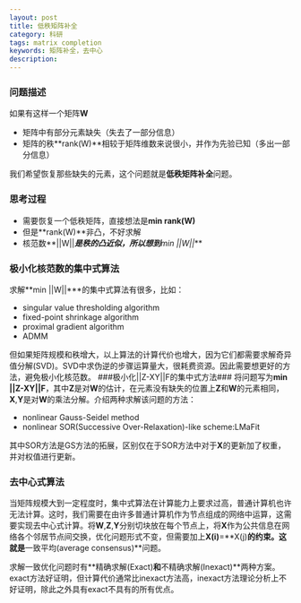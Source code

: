 ```yaml
---
layout: post
title: 低秩矩阵补全
category: 科研
tags: matrix completion
keywords: 矩阵补全，去中心
description: 
---
```




### 问题描述 ###

如果有这样一个矩阵**W**
- 矩阵中有部分元素缺失（失去了一部分信息）
- 矩阵的秩**rank(W)**相较于矩阵维数来说很小，并作为先验已知（多出一部分信息）

我们希望恢复那些缺失的元素，这个问题就是**低秩矩阵补全**问题。
### 思考过程 ###
- 需要恢复一个低秩矩阵，直接想法是**min rank(W)**
- 但是**rank(W)**非凸，不好求解
- 核范数**||W||***是秩的凸近似，所以想到**min ||W||***



### 极小化核范数的集中式算法 ###
求解**min ||W||***的集中式算法有很多，比如：
- singular value thresholding algorithm
- fixed-point shrinkage algorithm
- proximal gradient algorithm
- ADMM

但如果矩阵规模和秩增大，以上算法的计算代价也增大，因为它们都需要求解奇异值分解(SVD)。SVD中求伪逆的步骤运算量大，很耗费资源。因此需要想更好的方法，避免极小化核范数。
###极小化||Z-XY||F的集中式方法###
将问题写为**min ||Z-XY||F**，其中**Z**是对**W**的估计，在元素没有缺失的位置上**Z**和**W**的元素相同，**X**,**Y**是对**W**的乘法分解。介绍两种求解该问题的方法：
- nonlinear Gauss-Seidel method
- nonlinear SOR(Successive Over-Relaxation)-like scheme:LMaFit

其中SOR方法是GS方法的拓展，区别仅在于SOR方法中对于**X**的更新加了权重，并对权值进行更新。
### 去中心式算法 ###

当矩阵规模大到一定程度时，集中式算法在计算能力上要求过高，普通计算机也许无法计算。这时，我们需要在由许多普通计算机作为节点组成的网络中运算，这需要实现去中心式计算。将**W**,**Z**,**Y**分别切块放在每个节点上，将**X**作为公共信息在网络各个邻居节点间交换，优化问题形式不变，但需要加上**X(i)**=**X(j)**的约束。这就是**一致平均(average consensus)**问题。

求解一致优化问题时有**精确求解(Exact)**和**不精确求解(Inexact)**两种方案。exact方法好证明，但计算代价通常比inexact方法高，inexact方法理论分析上不好证明，除此之外具有exact不具有的所有优点。


